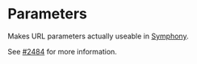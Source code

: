 # Parameters

Makes URL parameters actually useable in [Symphony][1].

See [#2484][2] for more information.

[1]: http://getsymphony.com/
[2]: http://github.com/symphonycms/symphony-2/issues/2484
